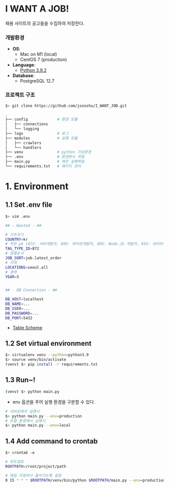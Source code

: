 # I WANT A JOB!
채용 사이트의 공고들을 수집하여 저장한다.

### 개발환경 
- **OS**:
  - Mac on M1 (local)
  - CentOS 7 (production)
- **Language**:
  - [Python 3.9.2](https://www.python.org/downloads/release/python-392/)
- **Database**:
  - PostgreSQL 12.7

### 프로젝트 구조
~~~bash
$> git clone https://github.com/jozoshu/I_WANT_JOB.git

.
├── config             # 환경 모듈
│   ├── connections
│   └── logging
├── logs               # 로그
├── modules            # 실행 모듈
│   ├── crawlers
│   └── handlers
├── venv               # python 가상환경
├── .env               # 환경변수 파일
├── main.py            # 메인 실행파일
└── requirements.txt   # 패키지 관리
~~~

# 1. Environment

## 1.1 Set .env file
~~~bash
$> vim .env

## - Wanted - ##

# 거주국가
COUNTRY=kr
# 직무 pk (872: 서버개발자, 899: 파이썬개발자, 895: Node.JS 개발자, 655: 데이터엔지니어)
TAG_TYPE_ID=872
# 정렬순서
JOB_SORT=job.latest_order
# 지역
LOCATIONS=seoul.all
# 경력
YEAR=3


## - DB Connection - ##

DB_HOST=localhost
DB_NAME=...
DB_USER=...
DB_PASSWORD=...
DB_PORT=5432
~~~

- [Table Scheme](https://github.com/jozoshu/I_WANT_JOB/wiki/Database#table-scheme)

## 1.2 Set virtual environment
~~~bash
$> virtualenv venv --python=python3.9
$> source venv/bin/activate
(venv) $> pip install -r requirements.txt
~~~

## 1.3 Run~!
~~~bash
(venv) $> python main.py
~~~
- env 옵션을 주어 실행 환경을 구분할 수 있다.
~~~bash
# 서버상에서 실행시
$> python main.py --env=production
# 로컬 환경에서 실행시
$> python main.py --env=local
~~~

## 1.4 Add command to crontab
~~~bash
$> crontab -e

# 루트경로
ROOTPATH=/root/project/path

# 매일 자정마다 돌아가도록 설정
0 15 * * * $ROOTPATH/venv/bin/python $ROOTPATH/main.py --env=production
~~~
